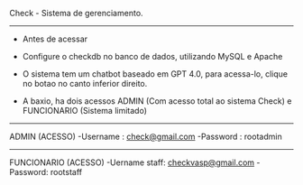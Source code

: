 Check - Sistema de gerenciamento. 
____________________________________________________________________________________________________________
- Antes de acessar

- Configure o checkdb no banco de dados, utilizando MySQL e Apache
- O sistema tem um chatbot baseado em GPT 4.0, para acessa-lo, clique no botao no canto inferior direito.
- A baxio, ha dois acessos ADMIN (Com acesso total ao sistema Check) e FUNCIONARIO (Sistema limitado)
____________________________________________________________________________________________________________
ADMIN (ACESSO)
-Username : check@gmail.com
-Password : rootadmin
____________________________________________________________________________________________________________
FUNCIONARIO (ACESSO)
-Uername staff: checkvasp@gmail.com
-Password: rootstaff

